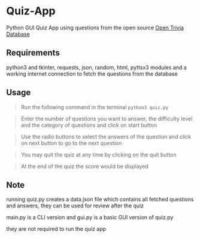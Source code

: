 # Quiz-App

Python GUI Quiz App using questions from the open source [Open Trivia Database](https://opentdb.com/)

## Requirements

python3 and tkinter, requests, json, random, html, pyttsx3 modules and a working internet connection to fetch the questions from the database

## Usage

> Run the following command in the terminal ```python3 quiz.py```

> Enter the number of questions you want to answer, the difficulty level and the category of questions and click on start button

> Use the radio buttons to select the answers of the question and click on next button to go to the next question

> You may quit the quiz at any time by clicking on the quit button

> At the end of the quiz the score would be displayed

## Note

running quiz.py creates a data.json file which contains all fetched questions and answers, they can be used for review after the quiz

main.py is a CLI version and gui.py is a basic GUI version of quiz.py

they are not required to run the quiz app
